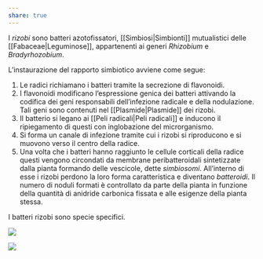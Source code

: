 ```yaml
---
share: true
---
```

I *rizobi* sono batteri azotofissatori, [[Simbiosi|Simbionti]] mutualistici delle [[Fabaceae|Leguminose]], appartenenti ai generi *Rhizobium* e *Bradyrhozobium*.


L’instaurazione del rapporto simbiotico avviene come segue:
1. Le radici richiamano i batteri tramite la secrezione di flavonoidi.
2. I flavonoidi modificano l’espressione genica dei batteri attivando la codifica dei geni responsabili dell’infezione radicale e della nodulazione.
   Tali geni sono contenuti nel [[Plasmide|Plasmide]] dei rizobi.
3. Il batterio si legano ai [[Peli radicali|Peli radicali]] e inducono il ripiegamento di questi con inglobazione del microrganismo.
4. Si forma un canale di infezione tramite cui i rizobi si riproducono e si muovono verso il centro della radice.
5. Una volta che i batteri hanno raggiunto le cellule corticali della radice questi vengono circondati da membrane peribatteroidali sintetizzate dalla pianta formando delle vescicole, dette *simbiosomi*. All’interno di esse i rizobi perdono la loro forma caratteristica e diventano *batteroidi*.
   Il numero di noduli formati è controllato da parte della pianta in funzione della quantità di anidride carbonica fissata e alle esigenze della pianta stessa.

I batteri rizobi sono specie specifici.

![](196af9335e7da11e96969bd725033b24_MD5%201.png)

![](0016c68bf1f1a452cc6c9ad7af5c8ae9_MD5%201.png)